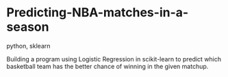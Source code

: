 # Predicting-NBA-matches-in-a-season
python, sklearn

Building a program using Logistic Regression in scikit-learn to predict which basketball team has the better chance of winning in the given matchup.
